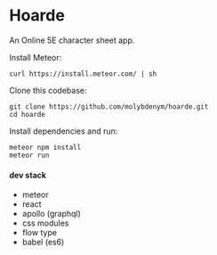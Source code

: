 # Hoarde

An Online 5E character sheet app. 

Install Meteor:
```
curl https://install.meteor.com/ | sh
```

Clone this codebase:
```
git clone https://github.com/molybdenym/hoarde.git
cd hoarde
```

Install dependencies and run:
```
meteor npm install
meteor run
```


#### dev stack

- meteor
- react
- apollo (graphql)
- css modules
- flow type
- babel (es6)


